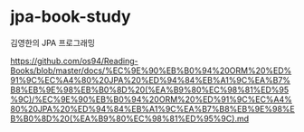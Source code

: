 # jpa-book-study
김영한의 JPA 프로그래밍


https://github.com/os94/Reading-Books/blob/master/docs/%EC%9E%90%EB%B0%94%20ORM%20%ED%91%9C%EC%A4%80%20JPA%20%ED%94%84%EB%A1%9C%EA%B7%B8%EB%9E%98%EB%B0%8D%20(%EA%B9%80%EC%98%81%ED%95%9C)/%EC%9E%90%EB%B0%94%20ORM%20%ED%91%9C%EC%A4%80%20JPA%20%ED%94%84%EB%A1%9C%EA%B7%B8%EB%9E%98%EB%B0%8D%20(%EA%B9%80%EC%98%81%ED%95%9C).md
